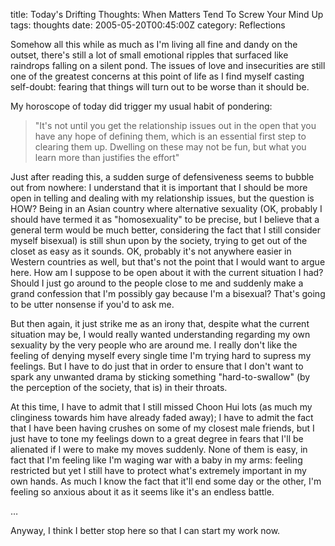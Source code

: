 title: Today's Drifting Thoughts: When Matters Tend To Screw Your Mind Up
tags: thoughts
date: 2005-05-20T00:45:00Z
category: Reflections

Somehow all this while as much as I'm living all fine and dandy on the outset, there's still a lot of small emotional ripples that surfaced like raindrops falling on a silent pond. The issues of love and insecurities are still one of the greatest concerns at this point of life as I find myself casting self-doubt: fearing that things will turn out to be worse than it should be.

My horoscope of today did trigger my usual habit of pondering:

> "It's not until you get the relationship issues out in the open that you have any hope of defining them, which is an essential first step to clearing them up. Dwelling on these may not be fun, but what you learn more than justifies the effort"

Just after reading this, a sudden surge of defensiveness seems to bubble out from nowhere: I understand that it is important that I should be more open in telling and dealing with my relationship issues, but the question is HOW? Being in an Asian country where alternative sexuality (OK, probably I should have termed it as "homosexuality" to be precise, but I believe that a general term would be much better, considering the fact that I still consider myself bisexual) is still shun upon by the society, trying to get out of the closet as easy as it sounds. OK, probably it's not anywhere easier in Western countries as well, but that's not the point that I would want to argue here. How am I suppose to be open about it with the current situation I had? Should I just go around to the people close to me and suddenly make a grand confession that I'm possibly gay because I'm a bisexual? That's going to be utter nonsense if you'd to ask me.

But then again, it just strike me as an irony that, despite what the current situation may be, I would really wanted understanding regarding my own sexuality by the very people who are around me. I really don't like the feeling of denying myself every single time I'm trying hard to supress my feelings. But I have to do just that in order to ensure that I don't want to spark any unwanted drama by sticking something "hard-to-swallow" (by the perception of the society, that is) in their throats.

At this time, I have to admit that I still missed Choon Hui lots (as much my clinginess towards him have already faded away); I have to admit the fact that I have been having crushes on some of my closest male friends, but I just have to tone my feelings down to a great degree in fears that I'll be alienated if I were to make my moves suddenly. None of them is easy, in fact that I'm feeling like I'm waging war with a baby in my arms: feeling restricted but yet I still have to protect what's extremely important in my own hands. As much I know the fact that it'll end some day or the other, I'm feeling so anxious about it as it seems like it's an endless battle.

…

Anyway, I think I better stop here so that I can start my work now.
